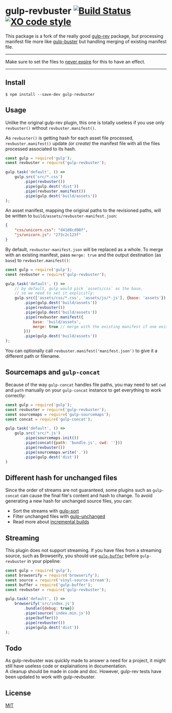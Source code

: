 # gulp-revbuster [![Build Status](https://travis-ci.org/cvergne/gulp-revbuster.svg?branch=master)](https://travis-ci.org/cvergne/gulp-revbuster) [![XO code style](https://img.shields.io/badge/code_style-XO-5ed9c7.svg)](https://github.com/sindresorhus/xo)

This package is a fork of the really good [gulp-rev](https://github.com/sindresorhus/gulp-rev/) package, but processing manifest file more like [gulp-buster](https://github.com/UltCombo/gulp-buster) but handling merging of existing manifest file.

---

Make sure to set the files to [never expire](http://developer.yahoo.com/performance/rules.html#expires) for this to have an effect.

---


## Install

```
$ npm install --save-dev gulp-revbuster
```


## Usage

Unlike the original gulp-rev plugin, this one is totally useless if you use only `revbuster()` without `revbuster.manifest()`.

As `revbuster()` is getting hash for each asset file processed, `revbuster.manifest()` update *(or create)* the manifest file with all the files processed associated to its hash.

```js
const gulp = require('gulp');
const revbuster = require('gulp-revbuster');

gulp.task('default', () =>
	gulp.src('src/*.css')
		.pipe(revbuster())
		.pipe(gulp.dest('dist'))
		.pipe(revbuster.manifest())
		.pipe(gulp.dest('build/assets'))
);
```

An asset manifest, mapping the original paths to the revisioned paths, will be written to `build/assets/revbuster-manifest.json`:

```json
{
	"css/unicorn.css": "d41d8cd98f",
	"js/unicorn.js": "273c2c123f"
}
```
By default, `revbuster-manifest.json` will be replaced as a whole. To merge with an existing manifest, pass `merge: true` and the output destination (as `base`) to `revbuster.manifest()`:


```js
const gulp = require('gulp');
const revbuster = require('gulp-revbuster');

gulp.task('default', () =>
	// by default, gulp would pick `assets/css` as the base,
	// so we need to set it explicitly:
	gulp.src(['assets/css/*.css', 'assets/js/*.js'], {base: 'assets'})
		.pipe(gulp.dest('build/assets'))
		.pipe(revbuster())
		.pipe(gulp.dest('build/assets'))
		.pipe(revbuster.manifest({
			base: 'build/assets',
			merge: true // merge with the existing manifest if one exists
		}))
		.pipe(gulp.dest('build/assets'))
);
```
You can optionally call `revbuster.manifest('manifest.json')` to give it a different path or filename.


## Sourcemaps and `gulp-concat`

Because of the way `gulp-concat` handles file paths, you may need to set `cwd` and `path` manually on your `gulp-concat` instance to get everything to work correctly:

```js
const gulp = require('gulp');
const revbuster = require('gulp-revbuster');
const sourcemaps = require('gulp-sourcemaps');
const concat = require('gulp-concat');

gulp.task('default', () =>
	gulp.src('src/*.js')
		.pipe(sourcemaps.init())
		.pipe(concat({path: 'bundle.js', cwd: ''}))
		.pipe(revbuster())
		.pipe(sourcemaps.write('.'))
		.pipe(gulp.dest('dist'))
)
```


## Different hash for unchanged files

Since the order of streams are not guaranteed, some plugins such as `gulp-concat` can cause the final file's content and hash to change. To avoid generating a new hash for unchanged source files, you can:

- Sort the streams with [gulp-sort](https://github.com/pgilad/gulp-sort)
- Filter unchanged files with [gulp-unchanged](https://github.com/sindresorhus/gulp-changed)
- Read more about [incremental builds](https://github.com/gulpjs/gulp#incremental-builds)


## Streaming

This plugin does not support streaming. If you have files from a streaming source, such as Browserify, you should use [`gulp-buffer`](https://github.com/jeromew/gulp-buffer) before `gulp-revbuster` in your pipeline:

```js
const gulp = require('gulp');
const browserify = require('browserify');
const source = require('vinyl-source-stream');
const buffer = require('gulp-buffer');
const revbuster = require('gulp-revbuster');

gulp.task('default', () =>
	browserify('src/index.js')
		.bundle({debug: true})
		.pipe(source('index.min.js'))
		.pipe(buffer())
		.pipe(revbuster())
		.pipe(gulp.dest('dist'))
);
```

## Todo

As gulp-revbuster was quickly made to answer a need for a project, it might still have useless code or explainations in documentation.  
A cleanup should be made in code and doc. However, gulp-rev tests have been updated to work with gulp-revbuster.

## License

[MIT](LICENSE)

